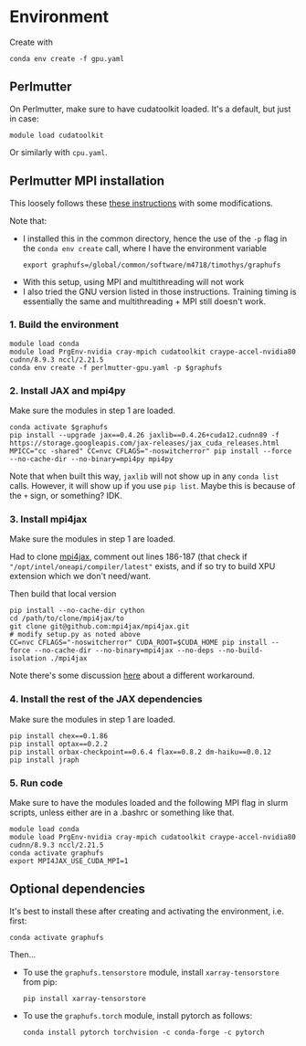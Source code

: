 # Environment

Create with

```
conda env create -f gpu.yaml
```

## Perlmutter

On Perlmutter, make sure to have cudatoolkit loaded. It's a default, but just in
case:

```
module load cudatoolkit
```

Or similarly with `cpu.yaml`.

## Perlmutter MPI installation

This loosely follows these
[these instructions](
https://docs.nersc.gov/development/languages/python/using-python-perlmutter/#installing-mpi4py-with-gpu-aware-cray-mpich)
with some modifications.

Note that:
* I installed this in the common directory, hence the use of the `-p` flag in
  the `conda env create` call, where I have the environment variable
  ```
  export graphufs=/global/common/software/m4718/timothys/graphufs
  ```
* With this setup, using MPI and multithreading will not work
* I also tried the GNU version listed in those instructions. Training timing
  is essentially the same and multithreading + MPI still doesn't work.

### 1. Build the environment

```
module load conda
module load PrgEnv-nvidia cray-mpich cudatoolkit craype-accel-nvidia80 cudnn/8.9.3 nccl/2.21.5
conda env create -f perlmutter-gpu.yaml -p $graphufs
```


### 2. Install JAX and mpi4py


Make sure the modules in step 1 are loaded.

```
conda activate $graphufs
pip install --upgrade jax==0.4.26 jaxlib==0.4.26+cuda12.cudnn89 -f https://storage.googleapis.com/jax-releases/jax_cuda_releases.html
MPICC="cc -shared" CC=nvc CFLAGS="-noswitcherror" pip install --force --no-cache-dir --no-binary=mpi4py mpi4py
```

Note that when built this way, `jaxlib` will not show up in any `conda list`
calls.
However, it will show up if you use `pip list`.
Maybe this is because of the `+` sign, or something? IDK.

### 3. Install mpi4jax

Make sure the modules in step 1 are loaded.

Had to clone [mpi4jax](https://github.com/mpi4jax/mpi4jax), comment out
lines 186-187 (that check if `"/opt/intel/oneapi/compiler/latest"` exists, and if
so try to build XPU extension which we don't need/want.

Then build that local version

```
pip install --no-cache-dir cython
cd /path/to/clone/mpi4jax/to
git clone git@github.com:mpi4jax/mpi4jax.git
# modify setup.py as noted above
CC=nvc CFLAGS="-noswitcherror" CUDA_ROOT=$CUDA_HOME pip install --force --no-cache-dir --no-binary=mpi4jax --no-deps --no-build-isolation ./mpi4jax
```

Note there's some discussion
[here](https://github.com/mpi4jax/mpi4jax/issues/245)
about a different workaround.

### 4. Install the rest of the JAX dependencies

Make sure the modules in step 1 are loaded.

```
pip install chex==0.1.86
pip install optax==0.2.2
pip install orbax-checkpoint==0.6.4 flax==0.8.2 dm-haiku==0.0.12
pip install jraph
```

### 5. Run code

Make sure to have the modules loaded and the following MPI flag in slurm
scripts, unless either are in a .bashrc or something like that.

```
module load conda
module load PrgEnv-nvidia cray-mpich cudatoolkit craype-accel-nvidia80 cudnn/8.9.3 nccl/2.21.5
conda activate graphufs
export MPI4JAX_USE_CUDA_MPI=1
```


## Optional dependencies

It's best to install these after creating and activating the environment, i.e.
first:

```
conda activate graphufs
```

Then...


* To use the `graphufs.tensorstore` module, install `xarray-tensorstore` from pip:
  ```
  pip install xarray-tensorstore
  ```

* To use the `graphufs.torch` module, install pytorch as follows:
   ```
   conda install pytorch torchvision -c conda-forge -c pytorch
   ```
